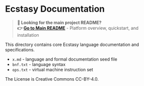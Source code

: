 # Ecstasy Documentation

> **📌 Looking for the main project README?**  
> **👉 [Go to Main README](../README.md)** - Platform overview, quickstart, and installation

This directory contains core Ecstasy language documentation and specifications.

* `x.md` - language and formal documentation seed file
* `bnf.txt` - language syntax
* `ops.txt` - virtual machine instruction set

The License is Creative Commons CC-BY-4.0.
